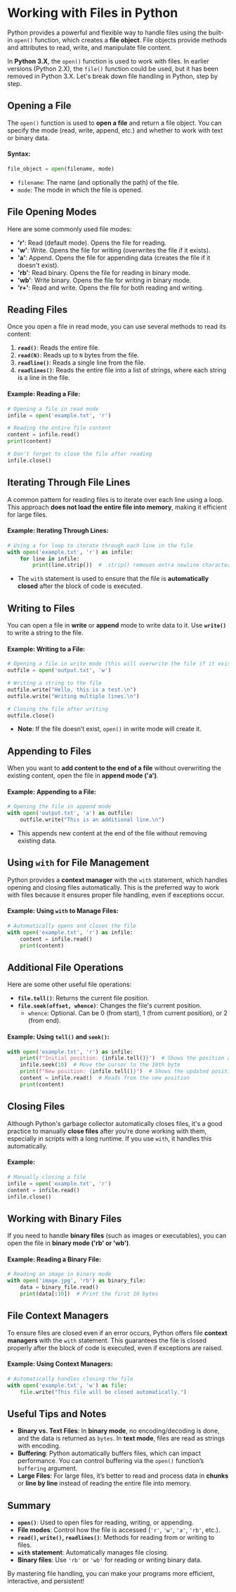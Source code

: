 

# **Working with Files in Python**

Python provides a powerful and flexible way to handle files using the built-in `open()` function, which creates a **file object**. File objects provide methods and attributes to read, write, and manipulate file content.

In **Python 3.X**, the `open()` function is used to work with files. In earlier versions (Python 2.X), the `file()` function could be used, but it has been removed in Python 3.X. Let's break down file handling in Python, step by step.

## **Opening a File**

The `open()` function is used to **open a file** and return a file object. You can specify the mode (read, write, append, etc.) and whether to work with text or binary data.

#### **Syntax**:
```python
file_object = open(filename, mode)
```

- `filename`: The name (and optionally the path) of the file.
- `mode`: The mode in which the file is opened.

## **File Opening Modes**

Here are some commonly used file modes:

- **'r'**: Read (default mode). Opens the file for reading.
- **'w'**: Write. Opens the file for writing (overwrites the file if it exists).
- **'a'**: Append. Opens the file for appending data (creates the file if it doesn't exist).
- **'rb'**: Read binary. Opens the file for reading in binary mode.
- **'wb'**: Write binary. Opens the file for writing in binary mode.
- **'r+'**: Read and write. Opens the file for both reading and writing.

## **Reading Files**

Once you open a file in read mode, you can use several methods to read its content:

1. **`read()`**: Reads the entire file.
2. **`read(N)`**: Reads up to `N` bytes from the file.
3. **`readline()`**: Reads a single line from the file.
4. **`readlines()`**: Reads the entire file into a list of strings, where each string is a line in the file.

#### **Example: Reading a File**:
```python
# Opening a file in read mode
infile = open('example.txt', 'r')

# Reading the entire file content
content = infile.read()
print(content)

# Don't forget to close the file after reading
infile.close()
```

## **Iterating Through File Lines**

A common pattern for reading files is to iterate over each line using a loop. This approach **does not load the entire file into memory**, making it efficient for large files.

#### **Example: Iterating Through Lines**:
```python
# Using a for loop to iterate through each line in the file
with open('example.txt', 'r') as infile:
    for line in infile:
        print(line.strip())  # .strip() removes extra newline characters
```

- The `with` statement is used to ensure that the file is **automatically closed** after the block of code is executed.

## **Writing to Files**

You can open a file in **write** or **append** mode to write data to it. Use **`write()`** to write a string to the file.

#### **Example: Writing to a File**:
```python
# Opening a file in write mode (this will overwrite the file if it exists)
outfile = open('output.txt', 'w')

# Writing a string to the file
outfile.write("Hello, this is a test.\n")
outfile.write("Writing multiple lines.\n")

# Closing the file after writing
outfile.close()
```

- **Note**: If the file doesn’t exist, `open()` in write mode will create it.

## **Appending to Files**

When you want to **add content to the end of a file** without overwriting the existing content, open the file in **append mode ('a')**.

#### **Example: Appending to a File**:
```python
# Opening the file in append mode
with open('output.txt', 'a') as outfile:
    outfile.write("This is an additional line.\n")
```

- This appends new content at the end of the file without removing existing data.

## **Using `with` for File Management**

Python provides a **context manager** with the `with` statement, which handles opening and closing files automatically. This is the preferred way to work with files because it ensures proper file handling, even if exceptions occur.

#### **Example: Using `with` to Manage Files**:
```python
# Automatically opens and closes the file
with open('example.txt', 'r') as infile:
    content = infile.read()
    print(content)
```

## **Additional File Operations**

Here are some other useful file operations:

- **`file.tell()`**: Returns the current file position.
- **`file.seek(offset, whence)`**: Changes the file's current position.
  - `whence`: Optional. Can be 0 (from start), 1 (from current position), or 2 (from end).

#### **Example: Using `tell()` and `seek()`**:
```python
with open('example.txt', 'r') as infile:
    print(f"Initial position: {infile.tell()}")  # Shows the position at the start
    infile.seek(10)  # Move the cursor to the 10th byte
    print(f"New position: {infile.tell()}")  # Shows the updated position
    content = infile.read()  # Reads from the new position
    print(content)
```

## **Closing Files**

Although Python's garbage collector automatically closes files, it's a good practice to manually **close files** after you’re done working with them, especially in scripts with a long runtime. If you use `with`, it handles this automatically.

#### **Example**:
```python
# Manually closing a file
infile = open('example.txt', 'r')
content = infile.read()
infile.close()
```

## **Working with Binary Files**

If you need to handle **binary files** (such as images or executables), you can open the file in **binary mode ('rb' or 'wb')**.

#### **Example: Reading a Binary File**:
```python
# Reading an image in binary mode
with open('image.jpg', 'rb') as binary_file:
    data = binary_file.read()
    print(data[:10])  # Print the first 10 bytes
```

## **File Context Managers**

To ensure files are closed even if an error occurs, Python offers file **context managers** with the `with` statement. This guarantees the file is closed properly after the block of code is executed, even if exceptions are raised.

#### **Example: Using Context Managers**:
```python
# Automatically handles closing the file
with open('example.txt', 'w') as file:
    file.write("This file will be closed automatically.")
```

## **Useful Tips and Notes**

- **Binary vs. Text Files**: In **binary mode**, no encoding/decoding is done, and the data is returned as `bytes`. In **text mode**, files are read as strings with encoding.
- **Buffering**: Python automatically buffers files, which can impact performance. You can control buffering via the `open()` function’s `buffering` argument.
- **Large Files**: For large files, it’s better to read and process data in **chunks** or **line by line** instead of reading the entire file into memory.

## **Summary**

- **`open()`**: Used to open files for reading, writing, or appending.
- **File modes**: Control how the file is accessed (`'r'`, `'w'`, `'a'`, `'rb'`, etc.).
- **`read()`, `write()`, `readlines()`**: Methods for reading from or writing to files.
- **`with` statement**: Automatically manages file closing.
- **Binary files**: Use `'rb'` or `'wb'` for reading or writing binary data.

By mastering file handling, you can make your programs more efficient, interactive, and persistent!
